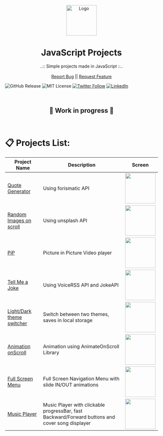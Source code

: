 <br />
<p align="center">
  <a href="https://github.com/Elldrigar">
    <img src="https://gawron.me/gawronLogo.png" alt="Logo" width="100">
  </a>

  <h1 align="center">JavaScript Projects</h1>

  <p align="center">
    ..:: Simple projects made in JavaScript ::..
    <br />
    <br />
    <a href="https://github.com/Elldrigar/pack-of-JSProjects/issues">Report Bug</a>
    ||
    <a href="https://github.com/Elldrigar/pack-of-JSProjects/issues">Request Feature</a>
  </p>

![GitHub Release][github-url]
![MIT License][mit-license-image]
[![Twitter Follow][twitterbadge-url]][twitter-url]
[![LinkedIn][linkedin-shield]][linkedin-url]

<br>
<h2 align="center"> 🚧 Work in progress 🚧 </h2>
<br>

# 📋 Projects List:

| Project Name                      | Description                                                                                     | Screen                                                               |
| --------------------------------- | ----------------------------------------------------------------------------------------------- | -------------------------------------------------------------------- |
| [Quote Generator][pr01]           | Using forismatic API                                                                            | <img src="https://demo.gawron.me/screens/01_screen.png" width="100"> |
| [Random Images on scroll][pr02]   | Using unsplash API                                                                              | <img src="https://demo.gawron.me/screens/02_screen.png" width="100"> |
| [PiP][pr03]                       | Picture in Picture Video player                                                                 | <img src="https://demo.gawron.me/screens/03_screen.png" width="100"> |
| [Tell Me a Joke][pr04]            | Using VoiceRSS API and JokeAPI                                                                  | <img src="https://demo.gawron.me/screens/04_screen.png" width="100"> |
| [Light/Dark theme switcher][pr05] | Switch between two themes, saves in local storage                                               | <img src="https://demo.gawron.me/screens/05_screen.png" width="100"> |
| [Animation onScroll][pr06]        | Animation using AnimateOnScroll Library                                                         | <img src="https://demo.gawron.me/screens/06_screen.png" width="100"> |
| [Full Screen Menu][pr07]          | Full Screen Navigation Menu with slide IN/OUT animations                                        | <img src="https://demo.gawron.me/screens/07_screen.jpg" width="100"> |
| [Music Player][pr08]              | Music Player with clickable progressBar, fast Backward/Forward buttons and cover song displayer | <img src="https://demo.gawron.me/screens/08_screen.png" width="100"> |

<!-- LINKS -->

[pr01]: https://demo.gawron.me/quote-generator/
[pr02]: https://demo.gawron.me/infinity-scroll/
[pr03]: https://demo.gawron.me/picture-in-picture/
[pr04]: https://demo.gawron.me/tell-joke/
[pr05]: https://demo.gawron.me/dark-light/
[pr06]: https://demo.gawron.me/animation-temp/
[pr07]: https://demo.gawron.me/navigation/
[pr08]: https://demo.gawron.me/music-player/
[github-url]: https://badgen.net/github/release/Elldrigar/pack-of-JSProjects?icon=github
[mit-license-image]: https://badgen.net/badge/license/MIT/blue
[twitterbadge-url]: https://badgen.net/twitter/follow/Elldrigar?icon=twitter
[twitter-url]: https://twitter.com/Elldrigar
[linkedin-shield]: https://img.shields.io/badge/-LinkedIn-black.svg?style=flat-square&logo=linkedin&colorB=555
[linkedin-url]: https://www.linkedin.com/in/artur-gawron-41bb40138/
